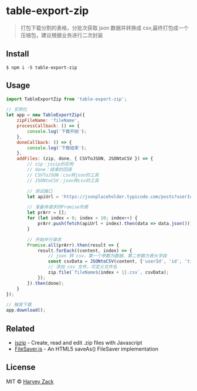 # table-export-zip

> 打包下载分割的表格，分批次获取 json 数据并转换成 csv,最终打包成一个压缩包，建议根据业务进行二次封装

## Install

```
$ npm i -S table-export-zip
```

## Usage

```js
import TableExportZip from 'table-export-zip';

// 实例化
let app = new TableExportZip({
	zipFileName: 'fileName',
	processCallback: () => {
		console.log('下载开始');
	},
	doneCallback: () => {
		console.log('下载结束');
	},
	addFiles: (zip, done, { CSVToJSON, JSONtoCSV }) => {
		// zip：jszip的实例
		// done：结束的回调
		// CSVToJSON：csv转json的工具
		// JSONtoCSV：json转csv的工具

		// 测试接口
		let apiUrl = 'https://jsonplaceholder.typicode.com/posts?userId=';

		// 准备待请求的Promise列表
		let prArr = [];
		for (let index = 0; index < 10; index++) {
			prArr.push(fetch(apiUrl + index).then(data => data.json()));
		}

		// 开始并行请求
		Promise.all(prArr).then(result => {
			result.forEach((content, index) => {
				// json 转 csv，第一个参数为数据，第二参数为表头字段
				const csvData = JSONtoCSV(content, ['userId', 'id', 'title', 'body']);
				// 添加 csv 文件，可定义文件名
				zip.file(`fileName${index + 1}.csv`, csvData);
			});
		}).then(done);
	}
});

// 触发下载
app.download();
```

## Related

- [jszip](https://github.com/Stuk/jszip) - Create, read and edit .zip files with Javascript
- [FileSaver.js](https://github.com/eligrey/FileSaver.js) - An HTML5 saveAs() FileSaver implementation

## License

MIT © [Harvey Zack](https://www.zhw-island.com/)
